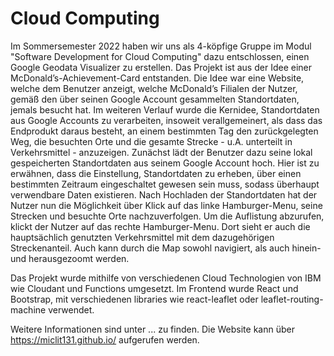 # Cloud Computing

Im Sommersemester 2022 haben wir uns als 4-köpfige Gruppe im Modul "Software Development for Cloud Computing" dazu entschlossen, einen Google Geodata Visualizer zu erstellen. Das Projekt ist aus der Idee einer McDonald’s-Achievement-Card entstanden. Die Idee war eine Website, welche dem Benutzer anzeigt, welche McDonald’s Filialen der Nutzer, gemäß den über seinen Google Account gesammelten Standortdaten, jemals besucht hat. Im weiteren Verlauf wurde die Kernidee, Standortdaten aus Google Accounts zu verarbeiten, insoweit verallgemeinert, als dass das Endprodukt daraus besteht, an einem bestimmten Tag den zurückgelegten Weg, die besuchten Orte und die gesamte Strecke - u.A. unterteilt in Verkehrsmittel - anzuzeigen. 
Zunächst lädt der Benutzer dazu seine lokal gespeicherten Standortdaten aus seinem Google Account hoch. Hier ist zu erwähnen, dass die Einstellung, Standortdaten zu erheben, über einen bestimmten Zeitraum eingeschaltet gewesen sein muss, sodass überhaupt verwendbare Daten existieren. Nach Hochladen der Standortdaten hat der Nutzer nun die Möglichkeit über Klick auf das linke Hamburger-Menu, seine Strecken und besuchte Orte nachzuverfolgen. Um die Auflistung abzurufen, klickt der Nutzer auf das rechte Hamburger-Menu. Dort sieht er auch die hauptsächlich genutzten Verkehrsmittel mit dem dazugehörigen Streckenanteil. Auch kann durch die Map sowohl navigiert, als auch hinein- und herausgezoomt werden.  

Das Projekt wurde mithilfe von verschiedenen Cloud Technologien von IBM wie Cloudant und Functions umgesetzt. Im Frontend wurde React und Bootstrap, mit verschiedenen libraries wie react-leaflet oder leaflet-routing-machine verwendet.

Weitere Informationen sind unter ... zu finden.
Die Website kann über https://miclit131.github.io/ aufgerufen werden.
